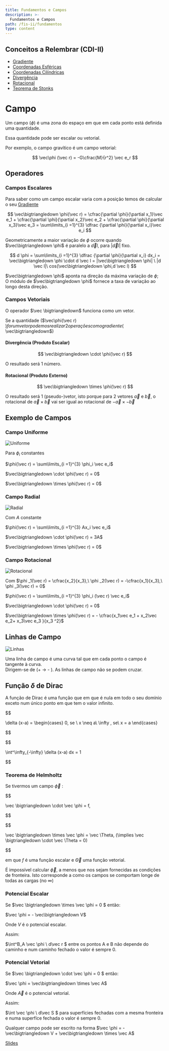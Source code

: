 ```yaml
---
title: Fundamentos e Campos
description: >-
  Fundamentos e Campos
path: /fis-ii/fundamentos
type: content
---
```


## Conceitos a Relembrar (CDI-II)

- [Gradiente](../cdi-ii/diferenciabilidade#gradiente-de-uma-função)
- [Coordenadas Esféricas](../cdi-ii/integracao-mudanca-var#coordenadas-esféricas)
- [Coordenadas Cilíndricas](../cdi-ii/integracao-mudanca-var#coordenadas-cilíndricas)
- [Divergência](../cdi-ii/fluxo-teorema-divergencia#divergência-de-um-campo-vetorial)
- [Rotacional](../cdi-ii/rotacional-teorema-stokes#rotacional)
- [Teorema de Stonks](../cdi-ii/rotacional-teorema-stokes#teorema-de-stokes)

# Campo

Um campo ($\phi$) é uma zona do espaço em que em cada ponto está definida uma quantidade.

Essa quantidade pode ser escalar ou vetorial.

Por exemplo, o campo gravítico é um campo vetorial:

$$
\vec\phi (\vec r) = -G\cfrac{M}{r^2} \vec e_r
$$

## Operadores

### Campos Escalares

Para saber como um campo escalar varia com a posição temos de calcular o seu [Gradiente](../cdi-ii/diferenciabilidade#gradiente-de-uma-função)

$$
\vec\bigtriangledown \phi(\vec r) = \cfrac{\partial \phi}{\partial x_1}\vec e_1 + \cfrac{\partial \phi}{\partial x_2}\vec e_2 + \cfrac{\partial \phi}{\partial x_3}\vec e_3 = \sum\limits_{i =1}^{3} \dfrac {\partial \phi}{\partial x_i}\vec e_i
$$

Geometricamente a maior variação de $\phi$ ocorre quando $\vec\bigtriangledown \phi$ é paralelo a $\vec dl$, para $|\vec dl|$ fixo.

$$
d \phi = \sum\limits_{i =1}^{3} \dfrac {\partial \phi}{\partial x_i} dx_i = \vec\bigtriangledown \phi \cdot d \vec l = |\vec\bigtriangledown \phi| \ |d \vec l|\ cos(\vec\bigtriangledown \phi,d \vec l)
$$

$\vec\bigtriangledown \phi$ aponta na direção da máxima variação de $\phi$;\
O módulo de $\vec\bigtriangledown \phi$ fornece a taxa de variação ao longo
desta direção.

### Campos Vetoriais

O operador $\vec \bigtriangledown$ funciona como um vetor.

Se a quantidade ($\vec\phi(\vec r) $) for um vetor podemos realizar 2 operações com o gradiente ($ \vec\bigtriangledown$)

#### Divergência (Produto Escalar)

$$
\vec\bigtriangledown \cdot \phi(\vec r)
$$

O resultado será 1 número.

#### Rotacional (Produto Externo)

$$
\vec\bigtriangledown \times \phi(\vec r)
$$

O resultado será 1 (pseudo-)vetor, isto porque para 2 vetores $\vec a$ e $\vec b$, o rotacional de $\vec a \times \vec b$ vai ser igual ao rotacional de $- \vec a \times - \vec b$

## Exemplo de Campos

### Campo Uniforme

![Uniforme](./imgs/0002-campo-uniforme.jpg#dark=1)

Para $\phi _i$ constantes

$\phi(\vec r) = \sum\limits_{i =1}^{3}  \phi_i  \vec e_i$

$\vec\bigtriangledown \cdot \phi(\vec r) = 0$

$\vec\bigtriangledown \times \phi(\vec r) = 0$

### Campo Radial

![Radial](./imgs/0002-campo-radial.png#dark=1)

Com $A$ constante

$\phi(\vec r) = \sum\limits_{i =1}^{3}  Ax_i  \vec e_i$

$\vec\bigtriangledown \cdot \phi(\vec r) = 3A$

$\vec\bigtriangledown \times \phi(\vec r) = 0$

### Campo Rotacional

![Rotacional](./imgs/0002-campo-rotacional2.png#dark=1)

Com $\phi _1(\vec r) = \cfrac{x_2}{x_3},\ \phi _2(\vec r) = -\cfrac{x_1}{x_3},\ \phi _3(\vec r) = 0$

$\phi(\vec r) = \sum\limits_{i =1}^{3}  \phi_i (\vec r)  \vec e_i$

$\vec\bigtriangledown \cdot \phi(\vec r) = 0$

$\vec\bigtriangledown \times \phi(\vec r) = - \cfrac{x_1\vec e_1 + x_2\vec e_2+  x_3\vec e_3 }{x_3 ^2}$

## Linhas de Campo

![Linhas](./imgs/0002-linhas-campo.jpg#dark=1)

Uma linha de campo é uma curva tal que em cada ponto o
campo é tangente à curva.\
 Dirigem-se de (+ $\rightarrow$ - ).
As linhas de campo não se podem cruzar.

## Função $\delta$ de Dirac

A função de Dirac é uma função que em que é nula em todo o seu domínio exceto num único ponto em que tem o valor infinito.

$$

\delta (x-a) =
\begin{cases}
0, se \ x \neq a\\
\infty , se\ x = a
\end{cases}


$$

$$

\int^\infty_{-\infty} \delta (x-a) dx = 1


$$

### Teorema de Helmholtz

Se tivermos um campo $\vec \phi$ :

$$

\vec \bigtriangledown \cdot \vec \phi = f,


$$

$$

\vec \bigtriangledown \times \vec \phi = \vec \Theta, (\implies \vec \bigtriangledown \cdot \vec \Theta = 0)


$$

em que $f$ é uma função escalar e $\vec \Theta$ uma função vetorial.

É impossível calcular $\vec \phi$, a menos que nos sejam fornecidas as condições de fronteira.
Isto corresponde a como os campos se comportam longe de todas as cargas (no $\infty$)

### Potencial Escalar

Se $\vec \bigtriangledown \times \vec \phi = 0 $ então:

$\vec \phi = - \vec\bigtriangledown V$

Onde $V$ é o potencial escalar.

Assim:

$\int^B_A \vec \phi \ d\vec r $ entre os pontos A e B não depende do caminho e num caminho fechado o valor é sempre 0.

### Potencial Vetorial

Se $\vec \bigtriangledown \cdot \vec \phi = 0 $ então:

$\vec \phi = \vec\bigtriangledown \times \vec A$

Onde $\vec A$ é o potencial vetorial.

Assim:

$\int \vec \phi \ d\vec S $ para superfícies fechadas com a mesma fronteira e numa superfíce fechada o valor é sempre 0.

Qualquer campo pode ser escrito na forma $\vec \phi = - \vec\bigtriangledown V + \vec\bigtriangledown \times \vec A$

[Slides](https://drive.google.com/file/d/1JJ0hvtzRHPiJwS3mNjP8ffPkbRe7FWDs/view?usp=sharing)

$$
$$
